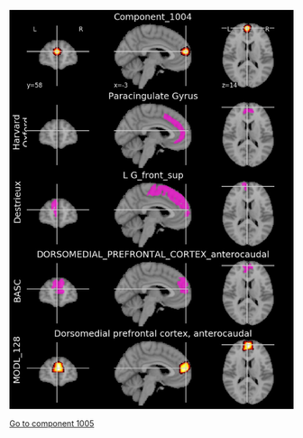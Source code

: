 


![1004](preliminary/1004.jpg "Component 1004")

[Go to component 1005](https://parietal-inria.github.io/MODL_atlas/1024/1005 "Component 1005")